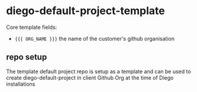# diego-default-project-template

Core template fields:
 * `{{{ ORG_NAME }}}` the name of the customer's github organisation



## repo setup

The template default project repo is setup as a template and can be used to create diego-default-project in client Github Org at the time of Diego installations